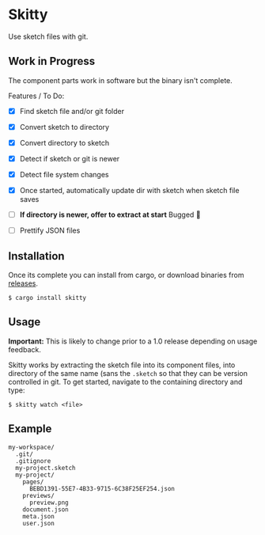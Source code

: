 Skitty
======

Use sketch files with git.

Work in Progress
----------------

The component parts work in software but the binary isn't complete.

Features / To Do:
- [x] Find sketch file and/or git folder
- [x] Convert sketch to directory
- [x] Convert directory to sketch
- [x] Detect if sketch or git is newer
- [x] Detect file system changes
- [x] Once started, automatically update dir with sketch when sketch file saves
- [ ] **If directory is newer, offer to extract at start** Bugged 🤔
- [ ] Prettify JSON files


Installation
------------

Once its complete you can install from cargo, or download binaries from
[releases](https://github.com/Gisleburt/Skitty/releases).

```shell
$ cargo install skitty
```

Usage
-----

**Important:** This is likely to change prior to a 1.0 release depending on usage feedback.

Skitty works by extracting the sketch file into its component files, into directory of the same name
(sans the `.sketch` so that they can be version controlled in git. To get started, navigate to the
containing directory and type:

```shell
$ skitty watch <file>
```

Example
-------

```
my-workspace/
  .git/
  .gitignore
  my-project.sketch
  my-project/
    pages/
      BEBD1391-55E7-4B33-9715-6C38F25EF254.json
    previews/
      preview.png
    document.json
    meta.json
    user.json
```
